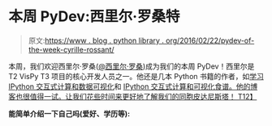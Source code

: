 # 本周 PyDev:西里尔·罗桑特

> 原文:[https://www . blog . python library . org/2016/02/22/pydev-of-the-week-cyrille-rossant/](https://www.blog.pythonlibrary.org/2016/02/22/pydev-of-the-week-cyrille-rossant/)

本周，我们欢迎西里尔·罗桑([@西里尔·罗桑](https://twitter.com/cyrillerossant))成为我们的本周 PyDev！西里尔是 T2 VisPy T3 项目的核心开发人员之一。他还是几本 Python 书籍的作者，如[学习 IPython 交互式计算和数据可视化](http://www.amazon.com/gp/product/1783986980/ref=as_li_tl?ie=UTF8&camp=1789&creative=390957&creativeASIN=1783986980&linkCode=as2&tag=thmovsthpy-20&linkId=NW2H2EOBH4QP472I)和 [IPython 交互式计算和可视化食谱。他的博客也很值得一试。让我们花些时间来更好地了解我们的同胞皮达尼斯塔！
T12】](http://www.amazon.com/gp/product/B00NXWI0PY/ref=as_li_tl?ie=UTF8&camp=1789&creative=390957&creativeASIN=B00NXWI0PY&linkCode=as2&tag=thmovsthpy-20&linkId=H6TCYLCUQPB4ARKP)

 **能简单介绍一下自己吗(爱好、学历等):**